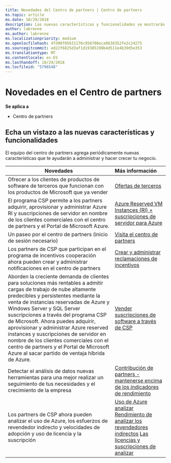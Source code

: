 ```yaml
---
title: Novedades del Centro de partners | Centro de partners
ms.topic: article
ms.date: 10/29/2018
description: Las nuevas características y funcionalidades se mostrarán aquí.
author: labrenne
ms.author: labrenne
ms.localizationpriority: medium
ms.openlocfilehash: 4fd90f05631176c956708eca9638352fe2c24275
ms.sourcegitcommit: ed22f6825d3af1d19385198b4d511e4b39d5e353
ms.translationtype: MT
ms.contentlocale: es-ES
ms.lasthandoff: 10/29/2018
ms.locfileid: "5796548"
---
```

# <a name="whats-new-in-partner-center"></a>Novedades en el Centro de partners

**Se aplica a**

-  Centro de partners

## <a name="check-out-new-features-and-capabilities"></a>Echa un vistazo a las nuevas características y funcionalidades 

El equipo del centro de partners agrega periódicamente nuevas características que te ayudarán a administrar y hacer crecer tu negocio.


|**Novedades**   |**Más información**   |
|----------------------|:-----------------|
|Ofrecer a los clientes de productos de software de terceros que funcionan con los productos de Microsoft que ya vender   | [Ofertas de terceros](third-party-offers.md)|
|El programa CSP permite a los partners adquirir, aprovisionar y administrar Azure RI y suscripciones de servidor en nombre de los clientes comerciales con el centro de partners y el Portal de Microsoft Azure.|[Azure Reserved VM Instances (RI) + suscripciones de servidor para Azure](azure-ri-server-subscriptions.md)|
|Un paseo por el centro de partners (inicio de sesión necesario)|[Visita el centro de partners](https://partnercenter.microsoft.com/pcv/redirect?authenticate=true&redirect=%2Fdashboard%2Foverview)|
|Los partners de CSP que participan en el programa de incentivos cooperación ahora pueden crear y administrar notificaciones en el centro de partners|[Crear y administrar reclamaciones de incentivos](create-incentives-claims.md)|
|Aborden la creciente demanda de clientes para soluciones más rentables a admitir cargas de trabajo de nube altamente predecibles y persistentes mediante la venta de instancias reservadas de Azure y Windows Server y SQL Server suscripciones a través del programa CSP de Microsoft. Ahora puedes adquirir, aprovisionar y administrar Azure reserved instances y suscripciones de servidor en nombre de los clientes comerciales con el centro de partners y el Portal de Microsoft Azure al sacar partido de ventaja híbrida de Azure.|[Vender suscripciones de software a través de CSP](csp-software-subscriptions.md)|
|Detectar el análisis de datos nuevas herramientas para una mejor realizar un seguimiento de tus necesidades y el crecimiento de la empresa| [Contribución de partners - mantenerse encima de los indicadores de rendimiento](partner-contributions.md)|
|Los partners de CSP ahora pueden analizar el uso de Azure, los esfuerzos de revendedor indirecto y velocidades de adopción y uso de licencia y la suscripción|[Uso de Azure analizar](analyze-azure-usage.md) [Rendimiento de analizar los revendedores indirectos](Analyze-indirect-resellers.md) [Las licencias y suscripciones de analizar](analyze-subscriptions-licenses.md)      |

